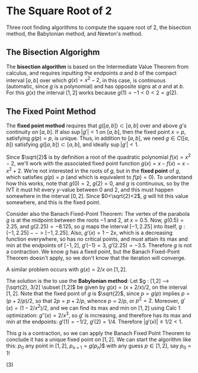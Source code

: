 # The Square Root of 2

Three root finding algorithms to compute the square root of 2, the bisection method, the Babylonian method, and Newton's method.

## The Bisection Algorighm

The **bisection algorithm** is based on the Intermediate Value Theorem from calculus, and requires inputting the endpoints $a$ and $b$ of the compact interval $[a,b]$ over which $g(x)=x^2-2$, in this case, is continuous (automatic, since $g$ is a polynomial) and has opposite signs at $a$ and at $b$.  For this $g(x)$ the interval $[1,2]$ works because $g(1)=-1<0<2=g(2)$.  

## The Fixed Point Method

The **fixed point method** requires that $g([a,b])\subset [a,b]$ over and above $g$'s continuity on $[a,b]$. If also $\sup |g'|<1$ on $[a,b]$, then the fixed point $x=p$, satisfying $g(p)=p$, is unique.  Thus, in addition to $[a,b]$, we need $g\in C([a,b])$ satisfying $g([a,b])\subset [a,b]$, and ideally $\sup |g'|<1$.   

Since $\sqrt{2}$ is by definition a root of the quadratic polynomial $f(x) = x^2-2$, we'll work with the associated fixed point function $g(x) = x-f(x) = x-x^2+2$.  We're not interested in the roots of $g$, but in the **fixed point** of $g$, which satisfies $g(p) = p$ (and which is equivalent to $f(p)=0$).  To understand how this works, note that $g(0) = 2$, $g(2) = 0$, and $g$ is continuous, so by the IVT it must hit every $y$-value between $0$ and $2$, and this must happen somewhere in the interval $[0,2]$.  Since $0<\sqrt{2}<2$, $g$ will hit this value somewhere, and this is the fixed point.

Consider also the Banach Fixed-Point Theorem:  The vertex of the parabola $g$ is at the midpoint between the roots $-1$ and $2$, at $x = 0.5$.  Now, $g(0.5)=2.25$, and $g(2.25) = -8.125$, so $g$ maps the interval $[-1,2.25]$ into itself, $g : [-1,2.25]-->[-1,2.25]$.  Also, $g'(x) = 1-2x$, which is a decreasing function everywhere, so has no critical points, and must attain its max and min at the endpoints of $[-1,2]$, $g'(-1) = 3$, $g'(2.25) = -3.5$.  Therefore $g$ is not a contraction. We know $g$ has a fixed point, but the Banach Fixed-Point Theorem doesn't apply, so we don't know that the iteration will converge.  

A similar problem occurs with $g(x) = 2/x$ on $[1,2]$.

The solution is the to use the **Babylonian method**:  Let $g : [1,2] --> [\sqrt{2}, 3/2] \subset [1,2]$ be given by $g(x) = (x+2/x)/2$, on the interval $[1,2]$. Note that the fixed point of $g$ is $\sqrt{2}$, since $p=g(p)$ implies $p=(p+2/p)/2$, so that $2p=p+2/p$, whence $p=2/p$, or $p^2=2$. Moreover, $g'(x) = (1-2/x^2)/2$, and we can find its max and min on $[1,2]$ using Calc 1 optimization: $g''(x) = 2/x^3$, so $g'$ is increasing, and therefore has its max and min at the endpoints:  $g'(1) = -1/2$, $g'(2) = 1/4$.  Therefore $|g'(x)| \leq 1/2 < 1$.

This $g$ is a contraction, so we can apply the Banach Fixed Point Theorem to conclude it has a unique fixed point on $[1,2]$.  We can start the algorithm like this: $p_0$ any point in $[1,2]$, $p_{n+1}=g(p_n$)$
 with any guess $p\in [1,2]$, say $p_0=1$!

 (3) 